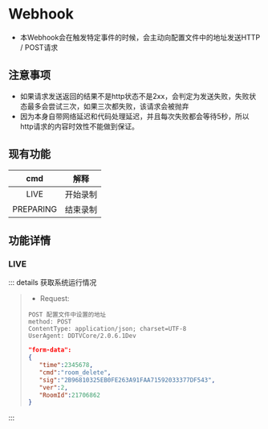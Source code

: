 # Webhook
* 本Webhook会在触发特定事件的时候，会主动向配置文件中的地址发送HTTP / POST请求
## 注意事项
* 如果请求发送返回的结果不是http状态不是2xx，会判定为发送失败，失败状态最多会尝试三次，如果三次都失败，该请求会被抛弃  
* 因为本身自带网络延迟和代码处理延迟，并且每次失败都会等待5秒，所以http请求的内容时效性不能做到保证。
## 现有功能
|cmd|解释|
|:--:|:--:|
|LIVE|开始录制|
|PREPARING|结束录制|
## 功能详情
### LIVE
::: details 获取系统运行情况
>- Request:
>```text
>POST 配置文件中设置的地址
>method: POST
>ContentType: application/json; charset=UTF-8
>UserAgent: DDTVCore/2.0.6.1Dev
>```
>```json
>"form-data":
>{
>    "time":2345678,
>    "cmd":"room_delete",
>    "sig":"2B96810325EB0FE263A91FAA71592033377DF543",
>    "ver":2,
>    "RoomId":21706862
>}
>```
:::